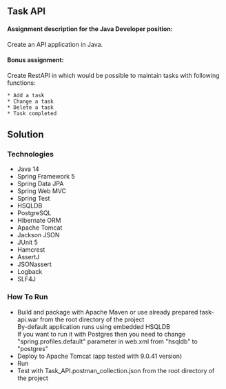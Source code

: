 Task API
-----------------------
#### Assignment description for the Java Developer position:
Create an API application in Java.

#### Bonus assignment: 
Create RestAPI in which would be possible to maintain tasks with following functions:

    * Add a task
    * Change a task
    * Delete a task
    * Task completed

## Solution

### Technologies

- Java 14
- Spring Framework 5
- Spring Data JPA
- Spring Web MVC
- Spring Test
- HSQLDB
- PostgreSQL
- Hibernate ORM
- Apache Tomcat
- Jackson JSON
- JUnit 5
- Hamcrest
- AssertJ
- JSONassert
- Logback
- SLF4J

### How To Run

* Build and package with Apache Maven or use already prepared task-api.war from the root directory of the project  
  By-default application runs using embedded HSQLDB  
  If you want to run it with Postgres then you need to change "spring.profiles.default" parameter in web.xml from "hsqldb" to "postgres"
* Deploy to Apache Tomcat (app tested with 9.0.41 version)
* Run
* Test with Task_API.postman_collection.json from the root directory of the project